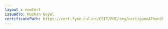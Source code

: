 ```yaml
--- 
layout : newCert 
issuedTo: Muskan Goyal 
certificatePath: https://certifyme.online/CSIT/PMI/img/cert/gameAThon2021/MuskanGoyal_e5771.png
--- 
```

